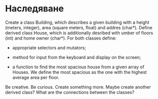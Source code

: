 # Наследяване


 Create a class Building, which describes a given building with a height (meters, integer), area (square meters, float) and addres (char*). Define derived class House, which is additionally desribed with umber of floors (int) and home owner (char*). For both classes define:

-  appropriate selectors and mutators;

-  method for input from the keyboard and display on the screen;

- a function to find the most spacious house from a given array of Houses. We define the most spacious as the one with the highest average area per floor.

Be creative. Be curious. Create something more. Maybe create another derived class? What are the connections between the classes?

